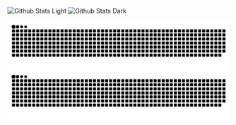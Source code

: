 <!-- [![Martellato's GitHub stats-Dark](https://github-readme-stats.vercel.app/api?username=martellato&hide=stars,issues&count_private=true&show_icons=true&theme=dark#gh-dark-mode-only&include_all_commits=true)](https://github.com/anuraghazra/github-readme-stats#gh-dark-mode-only)
[![Martellato's GitHub stats-Light](https://github-readme-stats.vercel.app/api?username=martellato&hide=stars,issues&count_private=true&show_icons=true&include_all_commits=true&theme=default#gh-light-mode-only)](https://github.com/anuraghazra/github-readme-stats#gh-light-mode-only) -->

<!-- <img src="https://github-readme-streak-stats.herokuapp.com/?user=martellato&theme=github-dark#gh-dark-mode-only" alt="mystreak"/> -->
![Github Stats Light](https://github-readme-streak-stats.herokuapp.com/?user=martellato&theme=github-light#gh-light-mode-only)
![Github Stats Dark](https://github-readme-streak-stats.herokuapp.com/?user=martellato&theme=github-dark#gh-dark-mode-only)

<!-- ![Snake animation](https://github.com/martellato/martellato/blob/output/github-contribution-snake.svg) -->
![GitHub Snake Light](https://github.com/martellato/martellato/blob/output/github-contribution-grid-snake.svg#gh-light-mode-only)
![GitHub Snake Dark](https://github.com/martellato/martellato/blob/output/github-contribution-grid-snake-dark.svg?palette=github-dark#gh-dark-mode-only)

<!--
**martellato/martellato** is a ✨ _special_ ✨ repository because its `README.md` (this file) appears on your GitHub profile.

Here are some ideas to get you started:

- 🔭 I’m currently working on ...
- 🌱 I’m currently learning ...
- 👯 I’m looking to collaborate on ...
- 🤔 I’m looking for help with ...
- 💬 Ask me about ...
- 📫 How to reach me: ...
- 😄 Pronouns: ...
- ⚡ Fun fact: ...
-->
